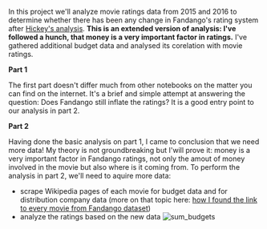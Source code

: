 In this project we'll analyze movie ratings data from 2015 and 2016 to determine whether there has been any change in Fandango's rating 
system after [Hickey's analysis](https://fivethirtyeight.com/features/fandango-movies-ratings/). **This is an extended version of analysis:
I've followed a hunch, that money is a very important factor in ratings.** I've gathered additional budget data and analysed its corelation 
with movie ratings.

**Part 1**

The first part doesn't differ much from other notebooks on the matter you can find on the internet. It's a brief and simple attempt at answering the question: Does Fandango still inflate the ratings? It is a good entry point to our analysis in part 2.

**Part 2**

Having done the basic analysis on part 1, I came to conclusion that we need more data! My theory is not groundbreaking but I'will prove it: money is a very important factor in Fandango ratings, not only the amout of money involved in the movie but also where is it coming from. To perform the analysis in part 2, we'll need to aquire more data:
* scrape Wikipedia pages of each movie for budget data and for distribution company data (more on that topic here: [how I found the link to every movie from Fandango dataset](https://github.com/grumpyclimber/portfolio/tree/main/wiki_scrape))
* analyze the ratings based on the new data
![sum_budgets](https://user-images.githubusercontent.com/87883118/144156554-16fb6774-b951-4ab5-aaee-f0733f525030.png)
